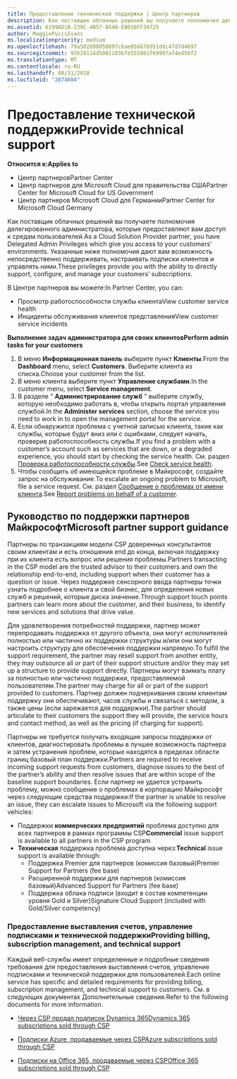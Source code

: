 ```yaml
---
title: Предоставление технической поддержки | Центр партнеров
description: Как поставщик облачных решений вы получаете полномочия делегированного администратора, которые предоставляют вам доступ к средам пользователей.
ms.assetid: 6199AD1B-239C-4B57-8540-E0038FF34725
author: MaggiePucciEvans
ms.localizationpriority: medium
ms.openlocfilehash: 79a502898058897c6ae05667b951ddc47d7d4697
ms.sourcegitcommit: 92629114d5081103bfe555081f69997af4ed56f2
ms.translationtype: MT
ms.contentlocale: ru-RU
ms.lasthandoff: 08/31/2018
ms.locfileid: "2874604"
---
```

# <a name="provide-technical-support"></a><span data-ttu-id="1f4fa-103">Предоставление технической поддержки</span><span class="sxs-lookup"><span data-stu-id="1f4fa-103">Provide technical support</span></span>

**<span data-ttu-id="1f4fa-104">Относится к:</span><span class="sxs-lookup"><span data-stu-id="1f4fa-104">Applies to</span></span>**

-  <span data-ttu-id="1f4fa-105">Центр партнеров</span><span class="sxs-lookup"><span data-stu-id="1f4fa-105">Partner Center</span></span>
-  <span data-ttu-id="1f4fa-106">Центр партнеров для Microsoft Cloud для правительства США</span><span class="sxs-lookup"><span data-stu-id="1f4fa-106">Partner Center for Microsoft Cloud for US Government</span></span>
-  <span data-ttu-id="1f4fa-107">Центр партнеров Microsoft Cloud для Германии</span><span class="sxs-lookup"><span data-stu-id="1f4fa-107">Partner Center for Microsoft Cloud Germany</span></span>

<span data-ttu-id="1f4fa-108">Как поставщик облачных решений вы получаете полномочия делегированного администратора, которые предоставляют вам доступ к средам пользователей.</span><span class="sxs-lookup"><span data-stu-id="1f4fa-108">As a Cloud Solution Provider partner, you have Delegated Admin Privileges which give you access to your customers' environments.</span></span> <span data-ttu-id="1f4fa-109">Указанные ниже полномочия дают вам возможность непосредственно поддерживать, настраивать подписки клиентов и управлять ними.</span><span class="sxs-lookup"><span data-stu-id="1f4fa-109">These privileges provide you with the ability to directly support, configure, and manage your customers’ subscriptions.</span></span>

<span data-ttu-id="1f4fa-110">В Центре партнеров вы можете:</span><span class="sxs-lookup"><span data-stu-id="1f4fa-110">In Partner Center, you can:</span></span>

-   <span data-ttu-id="1f4fa-111">Просмотр работоспособности службы клиента</span><span class="sxs-lookup"><span data-stu-id="1f4fa-111">View customer service health</span></span>
-   <span data-ttu-id="1f4fa-112">Инциденты обслуживания клиентов представления</span><span class="sxs-lookup"><span data-stu-id="1f4fa-112">View customer service incidents</span></span>

**<span data-ttu-id="1f4fa-113">Выполнение задач администратора для своих клиентов</span><span class="sxs-lookup"><span data-stu-id="1f4fa-113">Perform admin tasks for your customers</span></span>**

1.  <span data-ttu-id="1f4fa-114">В меню **Информационная панель** выберите пункт **Клиенты**.</span><span class="sxs-lookup"><span data-stu-id="1f4fa-114">From the **Dashboard** menu, select **Customers**.</span></span> <span data-ttu-id="1f4fa-115">Выберите клиента из списка.</span><span class="sxs-lookup"><span data-stu-id="1f4fa-115">Choose your customer from the list.</span></span>
2.  <span data-ttu-id="1f4fa-116">В меню клиента выберите пункт **Управление службами**.</span><span class="sxs-lookup"><span data-stu-id="1f4fa-116">In the customer menu, select **Service management**.</span></span>
3.  <span data-ttu-id="1f4fa-117">В разделе " **Администрирование служб** " выберите службу, которую необходимо работать в, чтобы открыть портал управления службой.</span><span class="sxs-lookup"><span data-stu-id="1f4fa-117">In the **Administer services** section, choose the service you need to work in to open the management portal for the service.</span></span>
4.  <span data-ttu-id="1f4fa-118">Если обнаружится проблема с учетной записью клиента, такие как службы, которые будут вниз или с ошибками, следует начать, проверив работоспособность службы.</span><span class="sxs-lookup"><span data-stu-id="1f4fa-118">If you find a problem with a customer’s account such as services that are down, or a degraded experience, you should start by checking the service health.</span></span> <span data-ttu-id="1f4fa-119">См. раздел [Проверка работоспособности службы](check-service-health.md).</span><span class="sxs-lookup"><span data-stu-id="1f4fa-119">See [Check service health](check-service-health.md).</span></span>
5.  <span data-ttu-id="1f4fa-120">Чтобы сообщить об имеющейся проблеме в Майкрософт, создайте запрос на обслуживание.</span><span class="sxs-lookup"><span data-stu-id="1f4fa-120">To escalate an ongoing problem to Microsoft, file a service request.</span></span> <span data-ttu-id="1f4fa-121">См. раздел [Сообщение о проблемах от имени клиента](report-problems-on-behalf-of-a-customer.md).</span><span class="sxs-lookup"><span data-stu-id="1f4fa-121">See [Report problems on behalf of a customer](report-problems-on-behalf-of-a-customer.md).</span></span>

 
## <a name="microsoft-partner-support-guidance"></a><span data-ttu-id="1f4fa-122">Руководство по поддержки партнеров Майкрософт</span><span class="sxs-lookup"><span data-stu-id="1f4fa-122">Microsoft partner support guidance</span></span>

<span data-ttu-id="1f4fa-123">Партнеры по транзакциям модели CSP доверенных консультантов своим клиентам и есть отношения end до конца, включая поддержку при их клиента есть вопрос или решения проблемы.</span><span class="sxs-lookup"><span data-stu-id="1f4fa-123">Partners transacting in the CSP model are the trusted advisor to their customers and own the relationship end-to-end, including support when their customer has a question or issue.</span></span> <span data-ttu-id="1f4fa-124">Через поддержке сенсорного ввода партнеры точки узнать подробнее о клиента и свой бизнес, для определения новых служб и решений, которые диска значение.</span><span class="sxs-lookup"><span data-stu-id="1f4fa-124">Through support touch points partners can learn more about the customer, and their business, to identify new services and solutions that drive value.</span></span>

<span data-ttu-id="1f4fa-125">Для удовлетворения потребностей поддержки, партнер может перепродавать поддержка от другого объекта, они могут исполнителей полностью или частично их поддержки структуры и/или они могут настроить структуру для обеспечения поддержки напрямую.</span><span class="sxs-lookup"><span data-stu-id="1f4fa-125">To fulfill the support requirement, the partner may resell support from another entity, they may outsource all or part of their support structure and/or they may set up a structure to provide support directly.</span></span>  <span data-ttu-id="1f4fa-126">Партнеры могут взимать плату за полностью или частично поддержки, предоставляемой пользователям.</span><span class="sxs-lookup"><span data-stu-id="1f4fa-126">The partner may charge for all or part of the support provided to customers.</span></span> <span data-ttu-id="1f4fa-127">Партнер должен подчеркивания своим клиентам поддержку они обеспечивают, часов службы и связаться с методом, а также цены (если заряжается для поддержки).</span><span class="sxs-lookup"><span data-stu-id="1f4fa-127">The partner should articulate to their customers the support they will provide, the service hours and contact method, as well as the pricing (if charging for support).</span></span> 

<span data-ttu-id="1f4fa-128">Партнеры не требуется получать входящие запросы поддержки от клиентов, диагностировать проблемы в лучшее возможность партнера и затем устранения проблем, которые находятся в пределах области границ базовый план поддержки.</span><span class="sxs-lookup"><span data-stu-id="1f4fa-128">Partners are required to receive incoming support requests from customers, diagnose issues to the best of the partner’s ability and then resolve issues that are within scope of the baseline support boundaries.</span></span> <span data-ttu-id="1f4fa-129">Если партнер не удается устранить проблему, можно сообщение о проблемах в корпорацию Майкрософт через следующие средства поддержки:</span><span class="sxs-lookup"><span data-stu-id="1f4fa-129">If the partner is unable to resolve an issue, they can escalate issues to Microsoft via the following support vehicles:</span></span>

- <span data-ttu-id="1f4fa-130">Поддержки **коммерческих предприятий** проблема доступно для всех партнеров в рамках программы CSP</span><span class="sxs-lookup"><span data-stu-id="1f4fa-130">**Commercial** issue support is available to all partners in the CSP program</span></span>
-   <span data-ttu-id="1f4fa-131">**Техническая** поддержка проблема доступна через:</span><span class="sxs-lookup"><span data-stu-id="1f4fa-131">**Technical** issue support is available through:</span></span>
    -   <span data-ttu-id="1f4fa-132">Поддержка Premier для партнеров (комиссия базовый)</span><span class="sxs-lookup"><span data-stu-id="1f4fa-132">Premier Support for Partners (fee base)</span></span>
    -   <span data-ttu-id="1f4fa-133">Расширенной поддержки для партнеров (комиссия базовый)</span><span class="sxs-lookup"><span data-stu-id="1f4fa-133">Advanced Support for Partners (fee base)</span></span>
    -   <span data-ttu-id="1f4fa-134">Поддержка облака подписи (входит в состав компетенции уровня Gold и Silver)</span><span class="sxs-lookup"><span data-stu-id="1f4fa-134">Signature Cloud Support (included with Gold/Silver competency)</span></span>

### <a name="providing-billing-subscription-management-and-technical-support"></a><span data-ttu-id="1f4fa-135">Предоставление выставления счетов, управление подписками и технической поддержки</span><span class="sxs-lookup"><span data-stu-id="1f4fa-135">Providing billing, subscription management, and technical support</span></span> 

<span data-ttu-id="1f4fa-136">Каждый веб-службы имеет определенные и подробные сведения требования для предоставления выставления счетов, управление подписками и технической поддержки для пользователей.</span><span class="sxs-lookup"><span data-stu-id="1f4fa-136">Each online service has specific and detailed requirements for providing billing, subscription management, and technical support to customers.</span></span> <span data-ttu-id="1f4fa-137">См. в следующих документах Дополнительные сведения.</span><span class="sxs-lookup"><span data-stu-id="1f4fa-137">Refer to the following documents for more information.</span></span>

-   [<span data-ttu-id="1f4fa-138">Через CSP продал подписок Dynamics 365</span><span class="sxs-lookup"><span data-stu-id="1f4fa-138">Dynamics 365 subscriptions sold through CSP</span></span>](https://www.microsoftpartnercommunity.com/t5/CSP/Microsoft-Partner-Support-Guidance/m-p/5262#M30)

-   [<span data-ttu-id="1f4fa-139">Подписки Azure, продаваемые через CSP</span><span class="sxs-lookup"><span data-stu-id="1f4fa-139">Azure subscriptions sold through CSP</span></span>](https://www.microsoftpartnercommunity.com/t5/CSP/Microsoft-Partner-Support-Guidance/m-p/5263#M31)

-   [<span data-ttu-id="1f4fa-140">Подписки на Office 365, продаваемые через CSP</span><span class="sxs-lookup"><span data-stu-id="1f4fa-140">Office 365 subscriptions sold through CSP</span></span>](https://www.microsoftpartnercommunity.com/t5/CSP/Microsoft-Partner-Support-Guidance/m-p/5264#M32)
 



